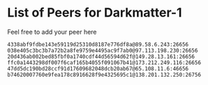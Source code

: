 # List of Peers for Darkmatter-1

Feel free to add your peer here

```
4338abf9fdbe143e59119d25310d8187e776df8a@89.58.6.243:26656
038e405c3bc3b7a72b2a8fe9759e4495ac9f7ab0@97.113.198.230:26656
20d436ab002bed85fbf0a1740cdf44d56594d62f@149.28.13.161:26656
ffc0a1443298df007f6caf165b4055f091067b41@173.212.249.116:26656
47dd5dc190bd28ccf91d17609682048dcb20ab67@65.108.11.6:46656
b74620007760e9fea178c8916628f9e4325695c1@138.201.132.250:26756
```
